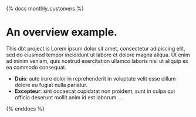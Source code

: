{% docs monthly_customers %}
# An overview example. 
This dbt project is Lorem ipsum dolor sit amet, consectetur adipiscing elit, sed do eiusmod tempor incididunt ut labore et dolore magna aliqua. Ut enim ad minim veniam, quis nostrud exercitation ullamco laboris nisi ut aliquip ex ea commodo consequat. 
- **Duis**: aute irure dolor in reprehenderit in voluptate velit esse cillum dolore eu fugiat nulla pariatur. 
- **Excepteur**: sint occaecat cupidatat non proident, sunt in culpa qui officia deserunt mollit anim id est laborum.
...

{% enddocs %}